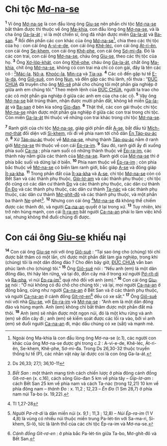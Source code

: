 # Chi tộc [Mơ-na-se]()

<sup><b>1</b></sup> Vì ông [Mơ-na-se]() là con đầu lòng ông [Giu-se]() nên phần chi tộc [Mơ-na-se]() bắt thăm được thì thuộc về ông [Ma-khia](), con đầu lòng ông [Mơ-na-se](), và là cha ông [Ga-la-át]() ; vì là một chiến sĩ, ông đã nhận được miền [Ga-la-át]() và [Ba-san](). <sup><b>2</b></sup> Rồi đến phần các con khác của ông [Mơ-na-se]()[^1-469f0a5d-76a5-40e6-b10d-603488e93db4], chia theo các thị tộc của họ : con cái ông [A-vi-e-de](), con cái ông [Khê-léc](), con cái ông [Át-ri-ên](), con cái ông [Se-khem](), con cái ông [Khê-phe](), con cái ông [Sơ-mi-đa](). Đó là các con trai, con cái ông [Mơ-na-se](), cháu ông [Giu-se](), theo các thị tộc của họ. <sup><b>3</b></sup> Ông [Xơ-lóp-khát](), con ông [Khê-phe](), cháu ông [Ga-la-át](), chắt ông [Ma-khia](), chít ông [Mơ-na-se](), không có con trai mà chỉ có con gái, đây là tên các cô : [^1@-469f0a5d-76a5-40e6-b10d-603488e93db4][Mác-la](), [Nô-a](), [Khoóc-la](), [Min-ca]() và [Tia-xa](). <sup><b>4</b></sup> Các cô đến gặp tư tế [E-la-da](), ông [Giô-suê](), con ông [Nun](), và đến gặp các thủ lãnh, rồi thưa : “[ĐỨC CHÚA]() đã truyền cho ông [Mô-sê]() phải cho chúng tôi một phần gia nghiệp ở giữa anh em chúng tôi.” Theo mệnh lệnh của [ĐỨC CHÚA](), người ta trao cho các cô một phần gia nghiệp ở giữa các anh em của cha các cô. <sup><b>5</b></sup> Vậy ông [Mơ-na-se]() bắt trúng thăm, nhận được mười phần đất, không kể miền [Ga-la-át]() và [Ba-san]() ở bên kia sông [Gio-đan](). <sup><b>6</b></sup> Thật thế, các con gái thuộc chi tộc [Mơ-na-se]() nhận được một phần gia nghiệp ở giữa các con trai trong chi tộc. Còn miền [Ga-la-át]() thì thuộc về những con trai khác trong chi tộc [Mơ-na-se]().

<sup><b>7</b></sup> Ranh giới của chi tộc [Mơ-na-se](), giáp giới phần đất [A-se](), bắt đầu từ [Mích-mơ-thát]() đối diện với [Si-khem](), rồi đi về phía nam tới chỗ dân [Ên Táp-pu-ác]() ở. <sup><b>8</b></sup> Xứ [Táp-pu-ác]() thuộc về [Mơ-na-se](), nhưng thành [Táp-pu-ác]() nằm ở ranh giới [Mơ-na-se]() thì thuộc về con cái [Ép-ra-im](). <sup><b>9</b></sup> Sau đó, ranh giới ấy đi xuống phía suối [Ca-na]() ; phía nam suối có những thành thuộc về [Ép-ra-im](), các thành này nằm giữa các thành của [Mơ-na-se](). Ranh giới của [Mơ-na-se]() thì ở phía bắc suối và dừng lại ở biển. <sup><b>10</b></sup> Phía nam thuộc về [Ép-ra-im]() ; còn phía bắc thuộc về [Mơ-na-se]() có biển làm ranh giới, bắc giáp [A-se]() và đông giáp [Ít-xa-kha](). <sup><b>11</b></sup> Trong phần đất của [Ít-xa-kha]() và [A-se](), chi tộc [Mơ-na-se]() còn có Bết San và các thành phụ thuộc, [Gíp-lơ-am]() và các thành phụ thuộc ; chi tộc đó cũng có các dân cư thành [Đo]() và các thành phụ thuộc, các dân cư thành [Ên Đo]() và các thành phụ thuộc, các dân cư thành [Ta-nác]() và các thành phụ thuộc, các dân cư thành [Mơ-ghít-đô]() và các thành phụ thuộc, và một phần ba thành [Ne]()-phét[^2-469f0a5d-76a5-40e6-b10d-603488e93db4]. <sup><b>12</b></sup> Nhưng con cái ông [^2@-469f0a5d-76a5-40e6-b10d-603488e93db4][Mơ-na-se]() đã không thể chiếm được các thành đó, và người [Ca-na-an]() quyết ở lại trong xứ. <sup><b>13</b></sup> Tuy nhiên, khi trở nên hùng mạnh, con cái [Ít-ra-en]() bắt người [Ca-na-an]() phải lo làm việc khổ sai, nhưng không thể đuổi chúng đi được.

# Con cái ông [Giu-se]() khiếu nại

<sup><b>14</b></sup> Con cái ông [Giu-se]() nói với ông [Giô-suê]() : “Tại sao ông cho (chúng) tôi chỉ được bắt thăm có một lần, chỉ được một phần đất làm gia nghiệp, trong khi (chúng) tôi là một dân đông đảo ? Cho đến bây giờ, [ĐỨC CHÚA]() vẫn ban phúc lành cho (chúng) tôi.” <sup><b>15</b></sup> Ông [Giô-suê]() nói : “Nếu anh (em) là một dân đông đảo, thì hãy lên rừng, và tại đó, đốn cây mà ở trong xứ người [Pơ-rít-di]() và [Ra-pha](), vì núi [Ép-ra-im]()[^3-469f0a5d-76a5-40e6-b10d-603488e93db4] quá nhỏ đối với anh (em).” <sup><b>16</b></sup> Con cái ông [Giu-se]() nói : “Ở núi không có đủ chỗ cho chúng tôi ; vả lại, mọi người [Ca-na-an]() ở đồng bằng, cũng như người [Ca-na-an]() ở Bết San và ở các thành phụ thuộc, và người [Ca-na-an]() ở cánh đồng [Gít-rơ-en]()[^4-469f0a5d-76a5-40e6-b10d-603488e93db4] đều có xe sắt.” <sup><b>17</b></sup> Ông [Giô-suê]() nói với nhà [Giu-se](), với [Ép-ra-im]() và [Mơ-na-se]() : “Anh em là một dân đông đảo và hùng mạnh. Anh (em) không chỉ bắt thăm được một phần đất mà thôi. <sup><b>18</b></sup> Anh (em) sẽ nhận được một ngọn núi, đó là một khu rừng và anh (em) sẽ đốn cây đi ; anh (em) sẽ kiểm soát được các lối ra vào, bởi vì anh (em) sẽ đuổi người [Ca-na-an]() đi, mặc dầu chúng có xe (sắt) và mạnh mẽ.

[^1-469f0a5d-76a5-40e6-b10d-603488e93db4]: Ngoài ông Ma-khia là con đầu lòng ông Mơ-na-se (c.1), các người con khác của ông Mơ-na-se được ghi trong c.2 : A-vi-e-de, Khê-léc, Át-ri-ên, Se-khem, Khê-phe, Sơ-mi-đa. Trong Ds 26,30-32 thuộc truyền thống tư tế (P), các nhân vật này lại được coi là con ông Ga-la-át.

[^2-469f0a5d-76a5-40e6-b10d-603488e93db4]: _Bết San_ : một thành mang tính cách chiến lược ở phía đông cánh đồng Gít-rơ-en (x. c.16), cách sông Gio-đan 5 km về phía tây – _Gíp-lơ-am_ : cách Bết San 25 km về phía nam và cách Ta-nác (trong 12,21) 10 km về phía đông nam – _thành Đo_ : x. 11,2 ; 12,23 – _Ên Đo_ (1 Sm 28,7) ở phía nam núi Ta-bo (x. 19,22).

[^3-469f0a5d-76a5-40e6-b10d-603488e93db4]: _Người Pơ-rít-di_ là dân miền núi (x. 9,1 ; 11,3 ; 12,8) – _Núi Ép-ra-im_ (1 V 4,8) là vùng có nhiều núi thuộc miền trung Pa-lét-tin với Sa-ma-ri, Si-khem, Si-lô, tức là lãnh thổ của các chi tộc Ép-ra-im và Mơ-na-se.

[^4-469f0a5d-76a5-40e6-b10d-603488e93db4]: _Cánh đồng Gít-rơ-en_ : ở phía bắc Pa-lét-tin giữa Ta-bo, Mơ-ghít-đô và Bết San.

[^1@-469f0a5d-76a5-40e6-b10d-603488e93db4]: Ds 26,33; 27,1; 36,10-11

[^2@-469f0a5d-76a5-40e6-b10d-603488e93db4]: Tl 1,27-28
